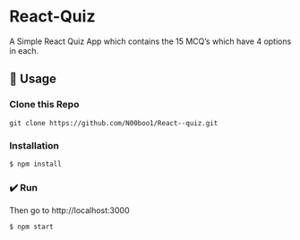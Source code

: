 # React-Quiz

A Simple React Quiz App which contains the 15 MCQ’s which have 4 options in each.

## 📝 Usage

### Clone this Repo
```
git clone https://github.com/N00boo1/React--quiz.git
```
### Installation

```sh
$ npm install
```

### ✔️ Run

Then go to http://localhost:3000

```sh
$ npm start
```
